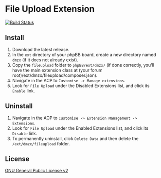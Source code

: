 # File Upload Extension

[![Build Status](https://travis-ci.org/dmzx/File-Upload.svg?branch=master)](https://travis-ci.org/dmzx/File-Upload)

## Install
1. Download the latest release.
2. In the `ext` directory of your phpBB board, create a new directory named `dmzx` (if it does not already exist).
3. Copy the `fileupload` folder to `phpBB/ext/dmzx/` (if done correctly, you'll have the main extension class at (your forum root)/ext/dmzx/fileupload/composer.json).
4. Navigate in the ACP to `Customise -> Manage extensions`.
5. Look for `File Upload` under the Disabled Extensions list, and click its `Enable` link.

## Uninstall
1. Navigate in the ACP to `Customise -> Extension Management -> Extensions`.
2. Look for `File Upload` under the Enabled Extensions list, and click its `Disable` link.
3. To permanently uninstall, click `Delete Data` and then delete the `/ext/dmzx/fileupload` folder.

## License
[GNU General Public License v2](http://opensource.org/licenses/GPL-2.0)
